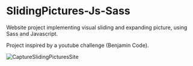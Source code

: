 # SlidingPictures-Js-Sass

Website project implementing visual sliding and expanding picture, using Sass and Javascript.

Project inspired by a youtube challenge (Benjamin Code).

![CaptureSlidingPicturesSite](https://user-images.githubusercontent.com/49307036/151155183-903f72e3-5541-4ac9-94cc-47b3af43419d.PNG)
